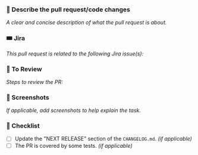 ### 💬 Describe the pull request/code changes
_A clear and concise description of what the pull request is about._

### 🎟️ Jira
_This pull request is related to the following Jira issue(s):_

### 🔢 To Review
_Steps to review the PR:_

### 📸 Screenshots
_If applicable, add screenshots to help explain the task._

### 📝 Checklist
- [ ] Update the "NEXT RELEASE" section of the `CHANGELOG.md`. _(if applicable)_
- [ ] The PR is covered by some tests. _(if applicable)_

[comment]: <> (Add the Jira ticket if needed/applicable)
[comment]: <> (Add steps to review the PR if needed/applicable)
[comment]: <> (Add others conditions to allow the PR to be merged if needed/applicable)
